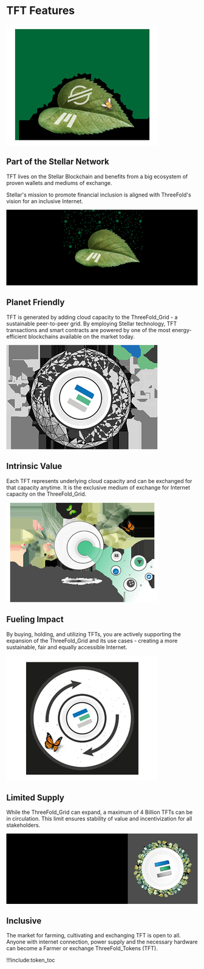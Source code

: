 # TFT Features

![](img/partofstellar.jpg)

## Part of the Stellar Network

TFT lives on the Stellar Blockchain and benefits from a big ecosystem of proven wallets and mediums of exchange. 

Stellar's mission to promote financial inclusion is aligned with ThreeFold's vision for an inclusive Internet.

![](img/sustainable.jpg)

## Planet Friendly

TFT is generated by adding cloud capacity to the ThreeFold_Grid - a sustainable peer-to-peer grid. By employing Stellar technology, TFT transactions and smart contracts are powered by one of the most energy-efficient blockchains available on the market today.

![](img/issuedforgood.jpg)

## Intrinsic Value

Each TFT represents underlying cloud capacity and can be exchanged for that capacity anytime. It is the exclusive medium of exchange for Internet capacity on the ThreeFold_Grid.

![](img/makingimpact.jpg)

## Fueling Impact

By buying, holding, and utilizing TFTs, you are actively supporting the expansion of the ThreeFold_Grid and its use cases - creating a more sustainable, fair and equally accessible Internet.

![](img/limitedsupply.jpg)

## Limited Supply

While the ThreeFold_Grid can expand, a maximum of 4 Billion TFTs can be in circulation. This limit ensures stability of value and incentivization for all stakeholders.

![](img/inclusive.jpg)

## Inclusive

The market for farming, cultivating and exchanging TFT is open to all. Anyone with internet connection, power supply and the necessary hardware can become a Farmer or exchange ThreeFold_Tokens (TFT).

!!!include:token_toc